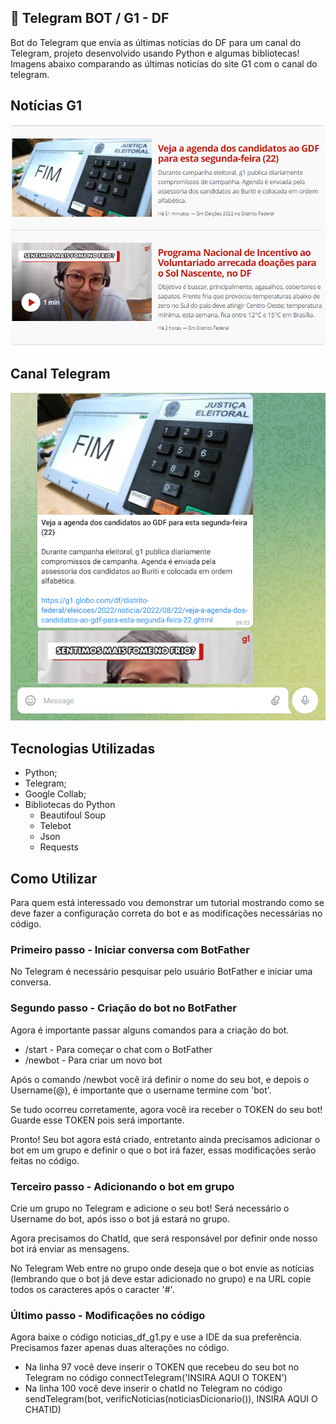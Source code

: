 ## :ledger: Telegram BOT / G1 - DF
Bot do Telegram que envia as últimas notícias do DF para um canal do Telegram, projeto desenvolvido usando Python e algumas bibliotecas! 
Imagens abaixo comparando as últimas noticias do site G1 com o canal do telegram.

## Notícias G1

![Noticias G1](./noticia.png)

## Canal Telegram

![Noticias G1](./telegram.png)

## Tecnologias Utilizadas

- Python;
- Telegram;
- Google Collab;
- Bibliotecas do Python
  - Beautifoul Soup
  - Telebot
  - Json
  - Requests
  
## Como Utilizar

Para quem está interessado vou demonstrar um tutorial mostrando como se deve fazer a configuração correta do bot e as modificações necessárias no código.

### Primeiro passo - Iniciar conversa com BotFather
No Telegram é necessário pesquisar pelo usuário BotFather e iniciar uma conversa.

### Segundo passo - Criação do bot no BotFather
Agora é importante passar alguns comandos para a criação do bot.

- /start  - Para começar o chat com o BotFather
- /newbot - Para criar um novo bot

Após o comando /newbot você irá definir o nome do seu bot, e depois o Username(@), é importante que o username termine com 'bot'.

Se tudo ocorreu corretamente, agora você ira receber o TOKEN do seu bot! Guarde esse TOKEN pois será importante.

Pronto! Seu bot agora está criado, entretanto ainda precisamos adicionar o bot em um grupo e definir o que o bot irá fazer, essas modificações serão feitas no código.

### Terceiro passo - Adicionando o bot em grupo
Crie um grupo no Telegram e adicione o seu bot! Será necessário o Username do bot, após isso o bot já estará no grupo.

Agora precisamos do ChatId, que será responsável por definir onde nosso bot irá enviar as mensagens.

No Telegram Web entre no grupo onde deseja que o bot envie as notícias (lembrando que o bot já deve estar adicionado no grupo) e na URL copie todos os caracteres após o caracter '#'.
### Último passo - Modificações no código
Agora baixe o código noticias_df_g1.py e use a IDE da sua preferência.
Precisamos fazer apenas duas alterações no código.
- Na linha 97 você deve inserir o TOKEN que recebeu do seu bot no Telegram no código connectTelegram('INSIRA AQUI O TOKEN')
- Na linha 100 você deve inserir o chatId no Telegram no código sendTelegram(bot, verificNoticias(noticiasDicionario()), INSIRA AQUI O CHATID)
